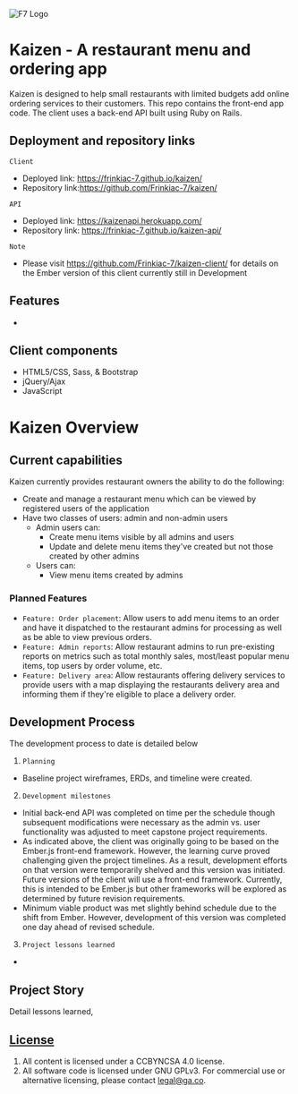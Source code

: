 ![F7 Logo](http://frinkiac-7.net/images/f7-pos.png "F7 logo")

# Kaizen - A restaurant menu and ordering app

Kaizen is designed to help small restaurants with limited budgets add online ordering services to their customers.  This repo contains the front-end app code.  The client uses a back-end API built using Ruby on Rails.

## Deployment and repository links
`Client`
- Deployed link:  https://frinkiac-7.github.io/kaizen/
- Repository link:https://github.com/Frinkiac-7/kaizen/

`API`
- Deployed link:  https://kaizenapi.herokuapp.com/
- Repository link: https://frinkiac-7.github.io/kaizen-api/

`Note`
- Please visit https://github.com/Frinkiac-7/kaizen-client/ for details on the Ember version of this client currently still in Development

## Features

-

## Client components

- HTML5/CSS, Sass, & Bootstrap
- jQuery/Ajax
- JavaScript

# Kaizen Overview

## Current capabilities
Kaizen currently provides restaurant owners the ability to do the following:
- Create and manage a restaurant menu which can be viewed by registered users of the application
- Have two classes of users: admin and non-admin users
  - Admin users can:
    - Create menu items visible by all admins and users
    - Update and delete menu items they've created but not those created by other admins
  - Users can:
    - View menu items created by admins

### Planned Features

- `Feature: Order placement`: Allow users to add menu items to an order and have it dispatched to the restaurant admins for processing as well as be able to view previous orders.
- `Feature: Admin reports`: Allow restaurant admins to run pre-existing reports on metrics such as total monthly sales, most/least popular menu items, top users by order volume, etc.
- `Feature: Delivery area`: Allow restaurants offering delivery services to provide users with a map displaying the restaurants delivery area and informing them if they're eligible to place a delivery order.

## Development Process

The development process to date is detailed below

1) `Planning`
  - Baseline project wireframes, ERDs, and timeline were created.
2) `Development milestones`
  - Initial back-end API was completed on time per the schedule though subsequent modifications were necessary as the admin vs. user functionality was adjusted to meet capstone project requirements.
  - As indicated above, the client was originally going to be based on the Ember.js front-end framework.  However, the learning curve proved challenging given the project timelines.  As a result, development efforts on that version were temporarily shelved and this version was initiated.  Future versions of the client will use a front-end framework.  Currently, this is intended to be Ember.js but other frameworks will be explored as determined by future revision requirements.
  - Minimum viable product was met slightly behind schedule due to the shift from Ember.  However, development of this version was completed one day ahead of revised schedule.
3) `Project lessons learned`
  - 

## Project Story

Detail lessons learned,

## [License](LICENSE)

1.  All content is licensed under a CC­BY­NC­SA 4.0 license.
1.  All software code is licensed under GNU GPLv3. For commercial use or
    alternative licensing, please contact legal@ga.co.
